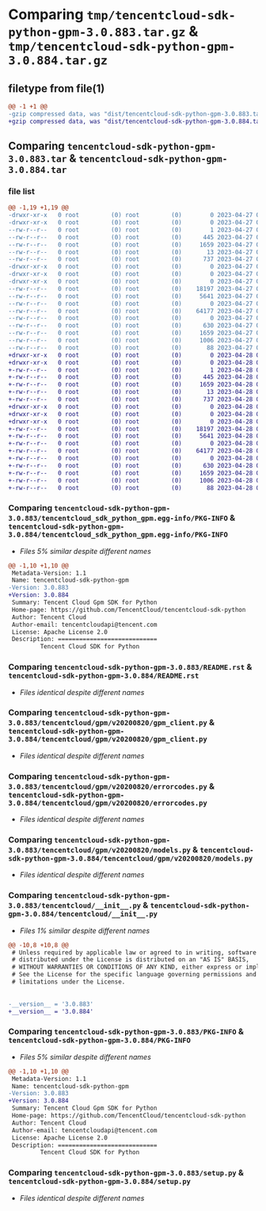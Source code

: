 # Comparing `tmp/tencentcloud-sdk-python-gpm-3.0.883.tar.gz` & `tmp/tencentcloud-sdk-python-gpm-3.0.884.tar.gz`

## filetype from file(1)

```diff
@@ -1 +1 @@
-gzip compressed data, was "dist/tencentcloud-sdk-python-gpm-3.0.883.tar", last modified: Thu Apr 27 00:33:49 2023, max compression
+gzip compressed data, was "dist/tencentcloud-sdk-python-gpm-3.0.884.tar", last modified: Fri Apr 28 02:20:32 2023, max compression
```

## Comparing `tencentcloud-sdk-python-gpm-3.0.883.tar` & `tencentcloud-sdk-python-gpm-3.0.884.tar`

### file list

```diff
@@ -1,19 +1,19 @@
-drwxr-xr-x   0 root         (0) root         (0)        0 2023-04-27 00:33:49.000000 tencentcloud-sdk-python-gpm-3.0.883/
-drwxr-xr-x   0 root         (0) root         (0)        0 2023-04-27 00:33:49.000000 tencentcloud-sdk-python-gpm-3.0.883/tencentcloud_sdk_python_gpm.egg-info/
--rw-r--r--   0 root         (0) root         (0)        1 2023-04-27 00:33:49.000000 tencentcloud-sdk-python-gpm-3.0.883/tencentcloud_sdk_python_gpm.egg-info/dependency_links.txt
--rw-r--r--   0 root         (0) root         (0)      445 2023-04-27 00:33:49.000000 tencentcloud-sdk-python-gpm-3.0.883/tencentcloud_sdk_python_gpm.egg-info/SOURCES.txt
--rw-r--r--   0 root         (0) root         (0)     1659 2023-04-27 00:33:49.000000 tencentcloud-sdk-python-gpm-3.0.883/tencentcloud_sdk_python_gpm.egg-info/PKG-INFO
--rw-r--r--   0 root         (0) root         (0)       13 2023-04-27 00:33:49.000000 tencentcloud-sdk-python-gpm-3.0.883/tencentcloud_sdk_python_gpm.egg-info/top_level.txt
--rw-r--r--   0 root         (0) root         (0)      737 2023-04-27 00:33:49.000000 tencentcloud-sdk-python-gpm-3.0.883/README.rst
-drwxr-xr-x   0 root         (0) root         (0)        0 2023-04-27 00:33:49.000000 tencentcloud-sdk-python-gpm-3.0.883/tencentcloud/
-drwxr-xr-x   0 root         (0) root         (0)        0 2023-04-27 00:33:49.000000 tencentcloud-sdk-python-gpm-3.0.883/tencentcloud/gpm/
-drwxr-xr-x   0 root         (0) root         (0)        0 2023-04-27 00:33:49.000000 tencentcloud-sdk-python-gpm-3.0.883/tencentcloud/gpm/v20200820/
--rw-r--r--   0 root         (0) root         (0)    18197 2023-04-27 00:33:49.000000 tencentcloud-sdk-python-gpm-3.0.883/tencentcloud/gpm/v20200820/gpm_client.py
--rw-r--r--   0 root         (0) root         (0)     5641 2023-04-27 00:33:49.000000 tencentcloud-sdk-python-gpm-3.0.883/tencentcloud/gpm/v20200820/errorcodes.py
--rw-r--r--   0 root         (0) root         (0)        0 2023-04-27 00:33:49.000000 tencentcloud-sdk-python-gpm-3.0.883/tencentcloud/gpm/v20200820/__init__.py
--rw-r--r--   0 root         (0) root         (0)    64177 2023-04-27 00:33:49.000000 tencentcloud-sdk-python-gpm-3.0.883/tencentcloud/gpm/v20200820/models.py
--rw-r--r--   0 root         (0) root         (0)        0 2023-04-27 00:33:49.000000 tencentcloud-sdk-python-gpm-3.0.883/tencentcloud/gpm/__init__.py
--rw-r--r--   0 root         (0) root         (0)      630 2023-04-27 00:33:49.000000 tencentcloud-sdk-python-gpm-3.0.883/tencentcloud/__init__.py
--rw-r--r--   0 root         (0) root         (0)     1659 2023-04-27 00:33:49.000000 tencentcloud-sdk-python-gpm-3.0.883/PKG-INFO
--rw-r--r--   0 root         (0) root         (0)     1006 2023-04-27 00:33:49.000000 tencentcloud-sdk-python-gpm-3.0.883/setup.py
--rw-r--r--   0 root         (0) root         (0)       88 2023-04-27 00:33:49.000000 tencentcloud-sdk-python-gpm-3.0.883/setup.cfg
+drwxr-xr-x   0 root         (0) root         (0)        0 2023-04-28 02:20:32.000000 tencentcloud-sdk-python-gpm-3.0.884/
+drwxr-xr-x   0 root         (0) root         (0)        0 2023-04-28 02:20:32.000000 tencentcloud-sdk-python-gpm-3.0.884/tencentcloud_sdk_python_gpm.egg-info/
+-rw-r--r--   0 root         (0) root         (0)        1 2023-04-28 02:20:32.000000 tencentcloud-sdk-python-gpm-3.0.884/tencentcloud_sdk_python_gpm.egg-info/dependency_links.txt
+-rw-r--r--   0 root         (0) root         (0)      445 2023-04-28 02:20:32.000000 tencentcloud-sdk-python-gpm-3.0.884/tencentcloud_sdk_python_gpm.egg-info/SOURCES.txt
+-rw-r--r--   0 root         (0) root         (0)     1659 2023-04-28 02:20:32.000000 tencentcloud-sdk-python-gpm-3.0.884/tencentcloud_sdk_python_gpm.egg-info/PKG-INFO
+-rw-r--r--   0 root         (0) root         (0)       13 2023-04-28 02:20:32.000000 tencentcloud-sdk-python-gpm-3.0.884/tencentcloud_sdk_python_gpm.egg-info/top_level.txt
+-rw-r--r--   0 root         (0) root         (0)      737 2023-04-28 02:20:32.000000 tencentcloud-sdk-python-gpm-3.0.884/README.rst
+drwxr-xr-x   0 root         (0) root         (0)        0 2023-04-28 02:20:32.000000 tencentcloud-sdk-python-gpm-3.0.884/tencentcloud/
+drwxr-xr-x   0 root         (0) root         (0)        0 2023-04-28 02:20:32.000000 tencentcloud-sdk-python-gpm-3.0.884/tencentcloud/gpm/
+drwxr-xr-x   0 root         (0) root         (0)        0 2023-04-28 02:20:32.000000 tencentcloud-sdk-python-gpm-3.0.884/tencentcloud/gpm/v20200820/
+-rw-r--r--   0 root         (0) root         (0)    18197 2023-04-28 02:20:32.000000 tencentcloud-sdk-python-gpm-3.0.884/tencentcloud/gpm/v20200820/gpm_client.py
+-rw-r--r--   0 root         (0) root         (0)     5641 2023-04-28 02:20:32.000000 tencentcloud-sdk-python-gpm-3.0.884/tencentcloud/gpm/v20200820/errorcodes.py
+-rw-r--r--   0 root         (0) root         (0)        0 2023-04-28 02:20:32.000000 tencentcloud-sdk-python-gpm-3.0.884/tencentcloud/gpm/v20200820/__init__.py
+-rw-r--r--   0 root         (0) root         (0)    64177 2023-04-28 02:20:32.000000 tencentcloud-sdk-python-gpm-3.0.884/tencentcloud/gpm/v20200820/models.py
+-rw-r--r--   0 root         (0) root         (0)        0 2023-04-28 02:20:32.000000 tencentcloud-sdk-python-gpm-3.0.884/tencentcloud/gpm/__init__.py
+-rw-r--r--   0 root         (0) root         (0)      630 2023-04-28 02:20:32.000000 tencentcloud-sdk-python-gpm-3.0.884/tencentcloud/__init__.py
+-rw-r--r--   0 root         (0) root         (0)     1659 2023-04-28 02:20:32.000000 tencentcloud-sdk-python-gpm-3.0.884/PKG-INFO
+-rw-r--r--   0 root         (0) root         (0)     1006 2023-04-28 02:20:32.000000 tencentcloud-sdk-python-gpm-3.0.884/setup.py
+-rw-r--r--   0 root         (0) root         (0)       88 2023-04-28 02:20:32.000000 tencentcloud-sdk-python-gpm-3.0.884/setup.cfg
```

### Comparing `tencentcloud-sdk-python-gpm-3.0.883/tencentcloud_sdk_python_gpm.egg-info/PKG-INFO` & `tencentcloud-sdk-python-gpm-3.0.884/tencentcloud_sdk_python_gpm.egg-info/PKG-INFO`

 * *Files 5% similar despite different names*

```diff
@@ -1,10 +1,10 @@
 Metadata-Version: 1.1
 Name: tencentcloud-sdk-python-gpm
-Version: 3.0.883
+Version: 3.0.884
 Summary: Tencent Cloud Gpm SDK for Python
 Home-page: https://github.com/TencentCloud/tencentcloud-sdk-python
 Author: Tencent Cloud
 Author-email: tencentcloudapi@tencent.com
 License: Apache License 2.0
 Description: ============================
         Tencent Cloud SDK for Python
```

### Comparing `tencentcloud-sdk-python-gpm-3.0.883/README.rst` & `tencentcloud-sdk-python-gpm-3.0.884/README.rst`

 * *Files identical despite different names*

### Comparing `tencentcloud-sdk-python-gpm-3.0.883/tencentcloud/gpm/v20200820/gpm_client.py` & `tencentcloud-sdk-python-gpm-3.0.884/tencentcloud/gpm/v20200820/gpm_client.py`

 * *Files identical despite different names*

### Comparing `tencentcloud-sdk-python-gpm-3.0.883/tencentcloud/gpm/v20200820/errorcodes.py` & `tencentcloud-sdk-python-gpm-3.0.884/tencentcloud/gpm/v20200820/errorcodes.py`

 * *Files identical despite different names*

### Comparing `tencentcloud-sdk-python-gpm-3.0.883/tencentcloud/gpm/v20200820/models.py` & `tencentcloud-sdk-python-gpm-3.0.884/tencentcloud/gpm/v20200820/models.py`

 * *Files identical despite different names*

### Comparing `tencentcloud-sdk-python-gpm-3.0.883/tencentcloud/__init__.py` & `tencentcloud-sdk-python-gpm-3.0.884/tencentcloud/__init__.py`

 * *Files 1% similar despite different names*

```diff
@@ -10,8 +10,8 @@
 # Unless required by applicable law or agreed to in writing, software
 # distributed under the License is distributed on an "AS IS" BASIS,
 # WITHOUT WARRANTIES OR CONDITIONS OF ANY KIND, either express or implied.
 # See the License for the specific language governing permissions and
 # limitations under the License.
 
 
-__version__ = '3.0.883'
+__version__ = '3.0.884'
```

### Comparing `tencentcloud-sdk-python-gpm-3.0.883/PKG-INFO` & `tencentcloud-sdk-python-gpm-3.0.884/PKG-INFO`

 * *Files 5% similar despite different names*

```diff
@@ -1,10 +1,10 @@
 Metadata-Version: 1.1
 Name: tencentcloud-sdk-python-gpm
-Version: 3.0.883
+Version: 3.0.884
 Summary: Tencent Cloud Gpm SDK for Python
 Home-page: https://github.com/TencentCloud/tencentcloud-sdk-python
 Author: Tencent Cloud
 Author-email: tencentcloudapi@tencent.com
 License: Apache License 2.0
 Description: ============================
         Tencent Cloud SDK for Python
```

### Comparing `tencentcloud-sdk-python-gpm-3.0.883/setup.py` & `tencentcloud-sdk-python-gpm-3.0.884/setup.py`

 * *Files identical despite different names*

